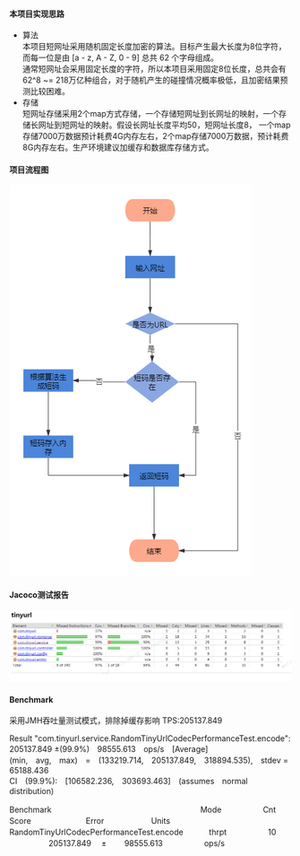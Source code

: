 #### 本项目实现思路
- 算法  
  本项目短网址采用随机固定长度加密的算法。目标产生最大长度为8位字符，而每一位是由 [a - z, A - Z, 0 - 9] 总共 62 个字母组成。  
  通常短网址会采用固定长度的字符，所以本项目采用固定8位长度，总共会有 62^8 ~= 218万亿种组合，对于随机产生的碰撞情况概率极低，且加密结果预测比较困难。
- 存储  
  短网址存储采用2个map方式存储，一个存储短网址到长网址的映射，一个存储长网址到短网址的映射。假设长网址长度平均50，短网址长度8，
  一个map存储7000万数据预计耗费4G内存左右，2个map存储7000万数据，预计耗费8G内存左右。生产环境建议加缓存和数据库存储方式。

#### 项目流程图
![流程图](./image/flow.png)


#### Jacoco测试报告
![测试报告](./image/jacoco.png)


#### Benchmark
采用JMH吞吐量测试模式，排除掉缓存影响
TPS:205137.849

Result "com.tinyurl.service.RandomTinyUrlCodecPerformanceTest.encode":  
  205137.849 ±(99.9%)　98555.613　ops/s　[Average]  
  (min,　avg,　max)　=　(133219.714,　205137.849,　318894.535),　stdev = 65188.436  
  CI　(99.9%):　[106582.236,　303693.463]　(assumes　normal　distribution)  
  
  
  Benchmark　　　　　　　　　　　　　　　　　　　Mode   　　　　　Cnt　　　　　Score　　　　　　　Error　　　　　　Units  
RandomTinyUrlCodecPerformanceTest.encode  　　　thrpt   　　　　　10  　　　　　205137.849 　± 　　98555.613  　　　　　ops/s